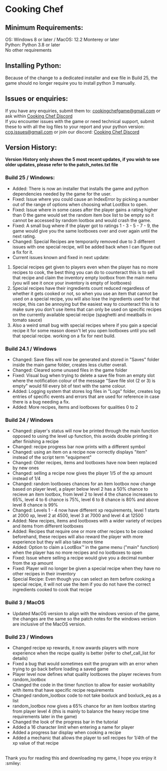# Cooking Chef

## Minimum Requirements:
OS: Windows 8 or later / MacOS: 12.2 Monterey or later
</br>
Python: Python 3.8 or later 
</br>
No other requirements
</br>
## Installing Python:
Because of the change to a dedicated installer and exe file in Build 25, the game should no longer require you to install python 3 manually.
## Issues or enquiries:
If you have any enquiries, submit them to: cookingchefgame@gmail.com or ask within [Cooking Chef Discord](https://discord.gg/CFQdynhFNd)
</br>
If you encounter issues with the game or need technical support, submit these to with all the log files to your report and your python version: ccg.issues@gmail.com or join our discord: [Cooking Chef Discord](https://discord.gg/CFQdynhFNd)
</br>
## Version History:
<b>Version History only shows the 5 most recent updates, if you wish to see older updates, please refer to the patch_notes.txt file</b>
### Build 25 / Windows:
- Added: There is now an installer that installs the game and python dependencies needed by the game for the user.
- Fixed: Issue where you could cause an IndexError by picking a number out of the range of options when choosing what LootBox to open.
- Fixed: Issue where in some cases after the player gains a rating higher than 0 the game would set the random item box list to be empty so it cannot be accessed by random lootbox and would crash the game.
- Fixed: A small bug where if the player got to ratings 1 - 3 - 5 - 7 - 9, the game would give you the same lootboxes over and over again until the next rating.
- Changed: Special Recipes are temporarily removed due to 3 different issues with one special recipe, will be added back when I can figure out a fix for it.
- Current issues known and fixed in next update: 
1. Special recipes get given to players even when the player has no more recipes to cook, the best thing you can do to counteract this is to sell that recipe and claim the inventory empty lootbox from the main menu (you will see it once your inventory is empty of lootboxes)
2. Special recipes have their ingredients count reduced regardless of whether it gets cooked or not, so when you use an item that cannot be used on a special recipe, you will also lose the ingredients used for that recipe, this can be annoying but the easiest way to counteract this is to make sure you don't use items that can only be used on specific recipes on the currently available special recipe (spaghetti and meatballs in tomato sauce)
3. Also a weird small bug with special recipes where if you gain a special recipe it for some reason doesn't let you open lootboxes until you sell that special recipe. working on a fix for next build.
### Build 24.1 / Windows
- Changed: Save files will now be generated and stored in "Saves" folder inside the main game folder, creates less clutter overall.
- Changed: Cleared some unused files in the game folder
- Fixed: Visual bug when trying to delete a save file from an empty slot where the notification colour of the message "Save file slot (2 or 3) is empty" would fill every bit of text with the same colour.
- Added: Logging system that stores log files in "Logs" folder, creates log entries of specific events and errors that are used for reference in case there is a bug needing a fix.
- Added: More recipes, items and lootboxes for qualities 0 to 2
### Build 24 / Windows
- Changed: player's status will now be printed through the main function opposed to using the level up function, this avoids double printing it after finishing a recipe
- Changed: recipe progress bar now prints with a different symbol
- Changed: using an item on a recipe now correctly displays "item" instead of the script term "equipment"
- Changed: Older recipes, items and lootboxes have now been replaced by new ones
- Changed: selling a recipe now gives the player 1/5 of the xp amount instead of 1/4
- Changed: random lootboxes chances for an item lootbox now change based on player level, a player below level 2 has a 50% chance to recieve an item lootbox, from level 2 to level 4 the chance increases to 65%, level 4 to 6 chance is 75%, level 6 to 8 chance is 80% and above level 8 chance is 99%
- Changed: Levels 1 - 4 now have different xp requirements, level 1 starts at 2000 xp, level 2 at 4500, level 3 at 7000 and level 4 at 12500
- Added: New recipes, items and lootboxes with a wider variety of recipes and items from different lootboxes
- Added: Recipes that require one or more other recipes to be cooked beforehand, these recipes will also reward the player with more experience but they will also take more time
- Added: Option to claim a LootBox™ in the game menu ("main" function) when the player has no more recipes and no lootboxes to open
- Fixed: Issue where selling a recipe would give you a decimal number from the xp amount
- Fixed: Player will no longer be given a special recipe when they have no other recipes in their inventory
- Special Recipe: Even though you can select an item before cooking a special recipe, it will not use the item if you do not have the correct ingredients cooked to cook that recipe
### Build 3 / MacOS
- Updated MacOS version to align with the windows version of the game, the changes are the same so the patch notes for the windows version are inclusive of the MacOS version.
### Build 23 / Windows
- Changed recipe xp rewards, it now awards players with more experience when the recipe quality is better (refer to chef_call_list for details)
- Fixed a bug that would sometimes exit the program with an error when trying to go back before loading a saved game
- Player level now defines what quality lootboxes the player recieves from random_lootbox
- Changed the code in the timer function to allow for easier workability with items that have specific recipe requirements
- Changed random_lootbox code to not take boxluck and boxluck_eq as a list
- random_lootbox now gives a 65% chance for an item lootbox starting from player level 4 (this is mainly to balance the heavy recipe time requirements later in the game)
- Changed the look of the progress bar in the tutorial
- Added a 16 character limit when entering a name for player
- Added a progress bar display when cooking a recipe
- Added a mechanic that allows the player to sell recipes for 1/4th of the xp value of that recipe
</br>
Thank you for reading this and downloading my game, I hope you enjoy it :smiley:
